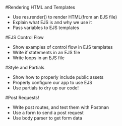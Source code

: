 #Rendering HTML and Templates

* Use res.render() to render HTML(from an EJS file)
* Explain what EJS is and why we use it
* Pass variables to EJS templates



#EJS Control Flow
* Show examples of control flow in EJS templates
* Write if statements in an EJS file
* Write loops in an EJS file



#Style and Partials

* Show how to properly include public assets
* Properly configure our app to use EJS
* Use partials to dry up our code!

#Post Requests!

* Write post routes, and test them with Postman
* Use a form to send a post request
* Use body parser to get form data